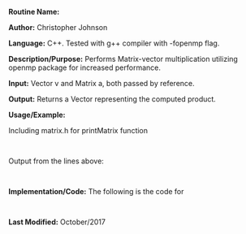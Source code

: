 **Routine Name:**

**Author:** Christopher Johnson

**Language:** C++. Tested with g++ compiler with -fopenmp flag.

**Description/Purpose:**
Performs Matrix-vector multiplication utilizing openmp package for increased performance.

**Input:**
Vector v and Matrix a, both passed by reference.

**Output:**
Returns a Vector representing the computed product.

**Usage/Example:**

Including matrix.h for printMatrix function
```C++
    
```
Output from the lines above:
```c++
      
```
<explain output>


**Implementation/Code:** The following is the code for <function name>
```c++
      
```
**Last Modified:** October/2017
